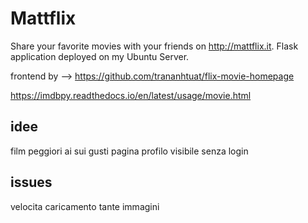 # Mattflix
Share your favorite movies with your friends on http://mattflix.it.
Flask application deployed on my Ubuntu Server.



frontend by --> https://github.com/trananhtuat/flix-movie-homepage

https://imdbpy.readthedocs.io/en/latest/usage/movie.html


## idee
film peggiori
ai sui gusti
pagina profilo visibile senza login

## issues
velocita caricamento tante immagini 

